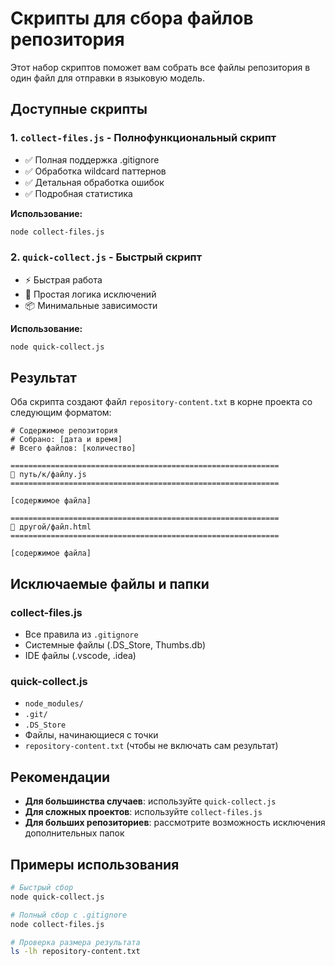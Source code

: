 # Скрипты для сбора файлов репозитория

Этот набор скриптов поможет вам собрать все файлы репозитория в один файл для отправки в языковую модель.

## Доступные скрипты

### 1. `collect-files.js` - Полнофункциональный скрипт
- ✅ Полная поддержка .gitignore
- ✅ Обработка wildcard паттернов
- ✅ Детальная обработка ошибок
- ✅ Подробная статистика

**Использование:**
```bash
node collect-files.js
```

### 2. `quick-collect.js` - Быстрый скрипт
- ⚡ Быстрая работа
- 🎯 Простая логика исключений
- 📦 Минимальные зависимости

**Использование:**
```bash
node quick-collect.js
```

## Результат

Оба скрипта создают файл `repository-content.txt` в корне проекта со следующим форматом:

```
# Содержимое репозитория
# Собрано: [дата и время]
# Всего файлов: [количество]

============================================================
📄 путь/к/файлу.js
============================================================

[содержимое файла]

============================================================
📄 другой/файл.html
============================================================

[содержимое файла]
```

## Исключаемые файлы и папки

### collect-files.js
- Все правила из `.gitignore`
- Системные файлы (.DS_Store, Thumbs.db)
- IDE файлы (.vscode, .idea)

### quick-collect.js
- `node_modules/`
- `.git/`
- `.DS_Store`
- Файлы, начинающиеся с точки
- `repository-content.txt` (чтобы не включать сам результат)

## Рекомендации

- **Для большинства случаев**: используйте `quick-collect.js`
- **Для сложных проектов**: используйте `collect-files.js`
- **Для больших репозиториев**: рассмотрите возможность исключения дополнительных папок

## Примеры использования

```bash
# Быстрый сбор
node quick-collect.js

# Полный сбор с .gitignore
node collect-files.js

# Проверка размера результата
ls -lh repository-content.txt
```

